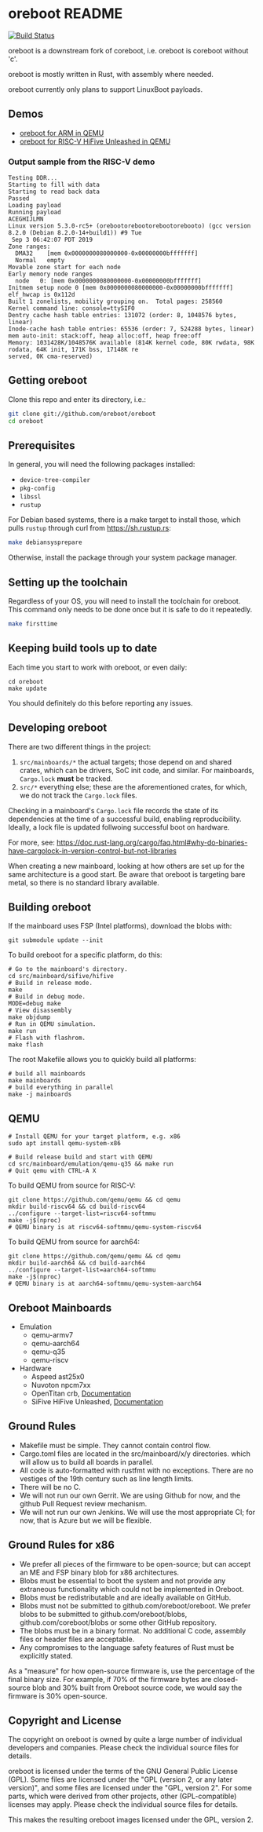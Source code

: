 oreboot README
==============

[![Build Status](
https://dev.azure.com/azure0427/Oreboot%20Pipeline/_apis/build/status/oreboot.oreboot?branchName=main)](
https://dev.azure.com/azure0427/Oreboot%20Pipeline/_build/latest?definitionId=1&branchName=main)

oreboot is a downstream fork of coreboot, i.e. oreboot is coreboot without 'c'.

oreboot is mostly written in Rust, with assembly where needed.

oreboot currently only plans to support LinuxBoot payloads.


Demos
-----

- [oreboot for ARM in QEMU](https://asciinema.org/a/Ne4Fwa4Wpt95dorEoVnHwiEkP)
- [oreboot for RISC-V HiFive Unleashed in QEMU](https://asciinema.org/a/XnWkMWTABuajsbGPMMTefjuZ2)

### Output sample from the RISC-V demo
```
Testing DDR...                                                                                              
Starting to fill with data                                                                                  
Starting to read back data                                                                                  
Passed                                                                                                      
Loading payload                                                                                             
Running payload                                                                                             
ACEGHIJLMN                                                                                                  
Linux version 5.3.0-rc5+ (orebootorebootorebootorebooto) (gcc version 8.2.0 (Debian 8.2.0-14+build1)) #9 Tue
 Sep 3 06:42:07 PDT 2019                                                                                    
Zone ranges:                                                                                                
  DMA32    [mem 0x0000000080000000-0x00000000bfffffff]                                                      
  Normal   empty                                                                                            
Movable zone start for each node                                                                            
Early memory node ranges                                                                                    
  node   0: [mem 0x0000000080000000-0x00000000bfffffff]                                                     
Initmem setup node 0 [mem 0x0000000080000000-0x00000000bfffffff]                                            
elf_hwcap is 0x112d                                                                                         
Built 1 zonelists, mobility grouping on.  Total pages: 258560                                               
Kernel command line: console=ttySIF0                                                                        
Dentry cache hash table entries: 131072 (order: 8, 1048576 bytes, linear)                                   
Inode-cache hash table entries: 65536 (order: 7, 524288 bytes, linear)                                      
mem auto-init: stack:off, heap alloc:off, heap free:off                                                     
Memory: 1031428K/1048576K available (814K kernel code, 80K rwdata, 98K rodata, 64K init, 171K bss, 17148K re
served, 0K cma-reserved) 
```

Getting oreboot
---------------

Clone this repo and enter its directory, i.e.:

```sh
git clone git://github.com/oreboot/oreboot
cd oreboot
```

Prerequisites
-------------

In general, you will need the following packages installed:

- `device-tree-compiler`
- `pkg-config`
- `libssl`
- `rustup`

For Debian based systems, there is a make target to install those, which pulls
`rustup` through curl from https://sh.rustup.rs:

```sh
make debiansysprepare
```

Otherwise, install the package through your system package manager.

Setting up the toolchain
------------------------

Regardless of your OS, you will need to install the toolchain for oreboot.
This command only needs to be done once but it is safe to do it repeatedly.

```sh
make firsttime
```


Keeping build tools up to date
------------------------------

Each time you start to work with oreboot, or even daily:

```
cd oreboot
make update
```

You should definitely do this before reporting any issues.

Developing oreboot
------------------

There are two different things in the project:

1. `src/mainboards/*` the actual targets; those depend on and shared crates, which
   can be drivers, SoC init code, and similar. For mainboards, `Cargo.lock`
   **must** be tracked.
2. `src/*` everything else; these are the aforementioned crates, for which, we
    do not track the `Cargo.lock` files.

Checking in a mainboard's `Cargo.lock` file records the state of its dependencies
at the time of a successful build, enabling reproducibility. Ideally, a lock file
is updated follwoing successful boot on hardware.

For more, see: https://doc.rust-lang.org/cargo/faq.html#why-do-binaries-have-cargolock-in-version-control-but-not-libraries

When creating a new mainboard, looking at how others are set up for the same
architecture is a good start. Be aware that oreboot is targeting bare metal, so
there is no standard library available.

Building oreboot
----------------

If the mainboard uses FSP (Intel platforms), download the blobs with:

```
git submodule update --init
```

To build oreboot for a specific platform, do this:

```
# Go to the mainboard's directory.
cd src/mainboard/sifive/hifive
# Build in release mode.
make
# Build in debug mode.
MODE=debug make
# View disassembly
make objdump
# Run in QEMU simulation.
make run
# Flash with flashrom.
make flash
```

The root Makefile allows you to quickly build all platforms:

```
# build all mainboards
make mainboards
# build everything in parallel
make -j mainboards
```


QEMU
----

```
# Install QEMU for your target platform, e.g. x86
sudo apt install qemu-system-x86

# Build release build and start with QEMU
cd src/mainboard/emulation/qemu-q35 && make run
# Quit qemu with CTRL-A X
```

To build QEMU from source for RISC-V:

```
git clone https://github.com/qemu/qemu && cd qemu
mkdir build-riscv64 && cd build-riscv64
../configure --target-list=riscv64-softmmu
make -j$(nproc)
# QEMU binary is at riscv64-softmmu/qemu-system-riscv64
```

To build QEMU from source for aarch64:

```
git clone https://github.com/qemu/qemu && cd qemu
mkdir build-aarch64 && cd build-aarch64
../configure --target-list=aarch64-softmmu
make -j$(nproc)
# QEMU binary is at aarch64-softmmu/qemu-system-aarch64
```

Oreboot Mainboards
------------------

* Emulation
  * qemu-armv7
  * qemu-aarch64
  * qemu-q35
  * qemu-riscv
* Hardware
  * Aspeed ast25x0
  * Nuvoton npcm7xx
  * OpenTitan crb, [Documentation](Documentation/opentitan/README.md)
  * SiFive HiFive Unleashed, [Documentation](Documentation/sifive/setup.md)


Ground Rules
------------

* Makefile must be simple. They cannot contain control flow.
* Cargo.toml files are located in the src/mainboard/x/y directories. which will
  allow us to build all boards in parallel.
* All code is auto-formatted with rustfmt with no exceptions. There are no
  vestiges of the 19th century such as line length limits.
* There will be no C.
* We will not run our own Gerrit. We are using Github for now, and the github
  Pull Request review mechanism.
* We will not run our own Jenkins. We will use the most appropriate CI; for
  now, that is Azure but we will be flexible.


Ground Rules for x86
--------------------

* We prefer all pieces of the firmware to be open-source; but can accept an ME
  and FSP binary blob for x86 architectures.
* Blobs must be essential to boot the system and not provide any extraneous
  functionality which could not be implemented in Oreboot.
* Blobs must be redistributable and are ideally available on GitHub.
* Blobs must not be submitted to github.com/oreboot/oreboot. We prefer blobs to
  be submitted to github.com/oreboot/blobs, github.com/coreboot/blobs or some
other GitHub repository.
* The blobs must be in a binary format. No additional C code, assembly files or
  header files are acceptable.
* Any compromises to the language safety features of Rust must be explicitly
  stated.

As a "measure" for how open-source firmware is, use the percentage of the final
binary size. For example, if 70% of the firmware bytes are closed-source blob
and 30% built from Oreboot source code, we would say the firmware is 30%
open-source.


Copyright and License
---------------------

The copyright on oreboot is owned by quite a large number of individual
developers and companies. Please check the individual source files for details.

oreboot is licensed under the terms of the GNU General Public License (GPL).
Some files are licensed under the "GPL (version 2, or any later version)",
and some files are licensed under the "GPL, version 2". For some parts, which
were derived from other projects, other (GPL-compatible) licenses may apply.
Please check the individual source files for details.

This makes the resulting oreboot images licensed under the GPL, version 2.
